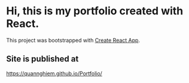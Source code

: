# Hi, this is my portfolio created with React.

This project was bootstrapped with [Create React App](https://github.com/facebook/create-react-app).

## Site is published at

https://quannghiem.github.io/Portfolio/
